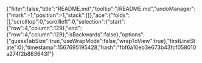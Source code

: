 {"filter":false,"title":"README.md","tooltip":"/README.md","undoManager":{"mark":-1,"position":-1,"stack":[]},"ace":{"folds":[],"scrolltop":0,"scrollleft":0,"selection":{"start":{"row":4,"column":129},"end":{"row":4,"column":129},"isBackwards":false},"options":{"guessTabSize":true,"useWrapMode":false,"wrapToView":true},"firstLineState":0},"timestamp":1567695195428,"hash":"fbf6a10eb3e673b43fcf058010a274f2b863643f"}